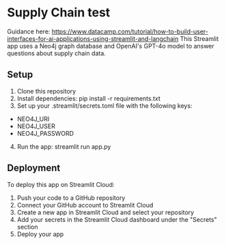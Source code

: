 # Supply Chain test
Guidance here: https://www.datacamp.com/tutorial/how-to-build-user-interfaces-for-ai-applications-using-streamlit-and-langchain
This Streamlit app uses a Neo4j graph database and OpenAI's GPT-4o model to answer questions about supply chain data.
## Setup
1. Clone this repository
2. Install dependencies: pip install -r requirements.txt
3. Set up your .streamlit/secrets.toml file with the following keys:
  - NEO4J_URI
  - NEO4J_USER
  - NEO4J_PASSWORD
4. Run the app: streamlit run app.py
## Deployment
To deploy this app on Streamlit Cloud:
1. Push your code to a GitHub repository
2. Connect your GitHub account to Streamlit Cloud
3. Create a new app in Streamlit Cloud and select your repository
4. Add your secrets in the Streamlit Cloud dashboard under the "Secrets" section
5. Deploy your app
